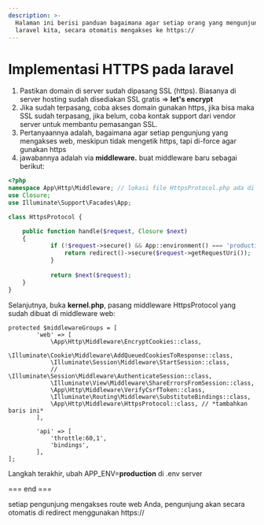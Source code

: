 ```yaml
---
description: >-
  Halaman ini berisi panduan bagaimana agar setiap orang yang mengunjungi web
  laravel kita, secara otomatis mengakses ke https://
---
```


# Implementasi HTTPS pada laravel

1. Pastikan domain di server sudah dipasang SSL \(https\). Biasanya di server hosting sudah disediakan SSL gratis =&gt; **let's encrypt**
2. Jika sudah terpasang, coba akses domain gunakan https, jika bisa maka SSL sudah terpasang, jika belum, coba kontak support dari vendor server untuk membantu pemasangan SSL.
3. Pertanyaannya adalah, bagaimana agar setiap pengunjung yang mengakses web, meskipun tidak mengetik https, tapi di-force agar gunakan https
4. jawabannya adalah via **middleware.** buat middleware baru sebagai berikut:

```php
<?php
namespace App\Http\Middleware; // lokasi file HttpsProtocol.php ada di dalam folder middleware
use Closure; 
use Illuminate\Support\Facades\App;

class HttpsProtocol {

    public function handle($request, Closure $next)
    {
            if (!$request->secure() && App::environment() === 'production') {
                return redirect()->secure($request->getRequestUri());
            }
    
            return $next($request); 
    }
}
```

Selanjutnya, buka **kernel.php**, pasang middleware HttpsProtocol yang sudah dibuat di middleware web:

```text
protected $middlewareGroups = [
        'web' => [
            \App\Http\Middleware\EncryptCookies::class,
            \Illuminate\Cookie\Middleware\AddQueuedCookiesToResponse::class,
            \Illuminate\Session\Middleware\StartSession::class,
            // \Illuminate\Session\Middleware\AuthenticateSession::class,
            \Illuminate\View\Middleware\ShareErrorsFromSession::class,
            \App\Http\Middleware\VerifyCsrfToken::class,
            \Illuminate\Routing\Middleware\SubstituteBindings::class,
            \App\Http\Middleware\HttpsProtocol::class, // *tambahkan baris ini*
        ],

        'api' => [
            'throttle:60,1',
            'bindings',
        ],
];
```

Langkah terakhir, ubah APP\_ENV=**production** di .env server 

=== end ===

setiap pengunjung mengakses route web Anda, pengunjung akan secara otomatis di redirect menggunakan https://  
  


